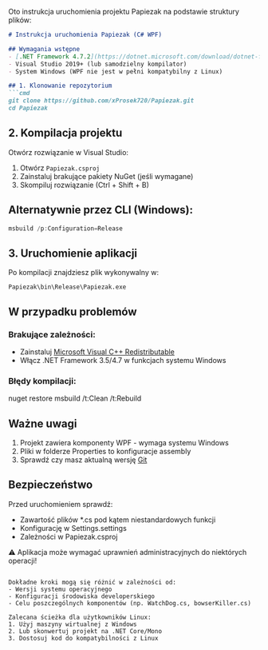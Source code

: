 Oto instrukcja uruchomienia projektu Papiezak na podstawie struktury plików:

```markdown
# Instrukcja uruchomienia Papiezak (C# WPF)

## Wymagania wstępne
- [.NET Framework 4.7.2](https://dotnet.microsoft.com/download/dotnet-framework/net472) lub nowszy
- Visual Studio 2019+ (lub samodzielny kompilator)
- System Windows (WPF nie jest w pełni kompatybilny z Linux)

## 1. Klonowanie repozytorium
```cmd
git clone https://github.com/xProsek720/Papiezak.git
cd Papiezak
```

## 2. Kompilacja projektu
Otwórz rozwiązanie w Visual Studio:
1. Otwórz `Papiezak.csproj`
2. Zainstaluj brakujące pakiety NuGet (jeśli wymagane)
3. Skompiluj rozwiązanie (Ctrl + Shift + B)

## Alternatywnie przez CLI (Windows):
```powershell
msbuild /p:Configuration=Release
```

## 3. Uruchomienie aplikacji
Po kompilacji znajdziesz plik wykonywalny w:
```
Papiezak\bin\Release\Papiezak.exe
```

## W przypadku problemów
### Brakujące zależności:
- Zainstaluj [Microsoft Visual C++ Redistributable](https://aka.ms/vs/16/release/vc_redist.x64.exe)
- Włącz .NET Framework 3.5/4.7 w funkcjach systemu Windows

### Błędy kompilacji:

nuget restore
msbuild /t:Clean /t:Rebuild

## Ważne uwagi
1. Projekt zawiera komponenty WPF - wymaga systemu Windows
2. Pliki w folderze Properties to konfiguracje assembly
3. Sprawdź czy masz aktualną wersję [Git](https://git-scm.com/)

## Bezpieczeństwo
Przed uruchomieniem sprawdź:
- Zawartość plików *.cs pod kątem niestandardowych funkcji
- Konfigurację w Settings.settings
- Zależności w Papiezak.csproj

⚠️ Aplikacja może wymagać uprawnień administracyjnych do niektórych operacji!
```

Dokładne kroki mogą się różnić w zależności od:
- Wersji systemu operacyjnego
- Konfiguracji środowiska developerskiego
- Celu poszczególnych komponentów (np. WatchDog.cs, bowserKiller.cs)

Zalecana ścieżka dla użytkowników Linux:
1. Użyj maszyny wirtualnej z Windows
2. Lub skonwertuj projekt na .NET Core/Mono
3. Dostosuj kod do kompatybilności z Linux
